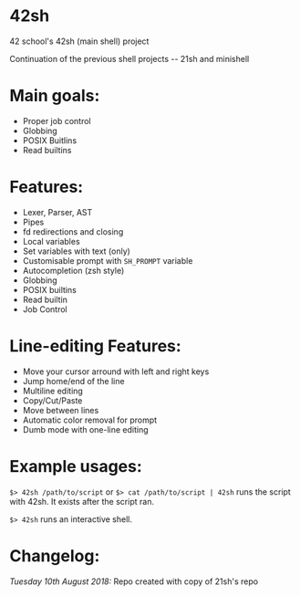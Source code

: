 # 42sh
42 school's 42sh (main shell) project

Continuation of the previous shell projects -- 21sh and minishell

# Main goals:

- Proper job control
- Globbing
- POSIX Buitlins
- Read builtins

# Features:

- Lexer, Parser, AST
- Pipes
- fd redirections and closing
- Local variables
- Set variables with text (only)
- Customisable prompt with `SH_PROMPT` variable
- Autocompletion (zsh style)
- Globbing
- POSIX builtins
- Read builtin
- Job Control

# Line-editing Features:

- Move your cursor arround with left and right keys
- Jump home/end of the line
- Multiline editing
- Copy/Cut/Paste
- Move between lines
- Automatic color removal for prompt
- Dumb mode with one-line editing

# Example usages:

`$> 42sh /path/to/script` or `$> cat /path/to/script | 42sh` runs the script with 42sh. It exists after the script ran.

`$> 42sh` runs an interactive shell.

# Changelog:

_Tuesday 10th August 2018:_
Repo created with copy of 21sh's repo
